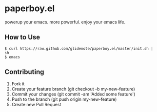 # paperboy.el

powerup your emacs. more powerful.
enjoy your emacs life.

## How to Use

    $ curl https://raw.github.com/glidenote/paperboy.el/master/init.sh | sh
    $ emacs

## Contributing

 1. Fork it
 1. Create your feature branch (git checkout -b my-new-feature)
 1. Commit your changes (git commit -am 'Added some feature')
 1. Push to the branch (git push origin my-new-feature)
 1. Create new Pull Request
